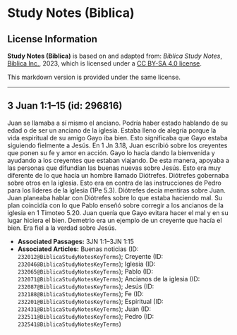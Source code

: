 # Study Notes (Biblica)

## License Information

**Study Notes (Biblica)** is based on and adapted from: _Biblica Study Notes_, [Biblica Inc.](https://www.biblica.com/), 2023, which is licensed under a [CC BY-SA 4.0 license](https://creativecommons.org/licenses/by-sa/4.0/legalcode.en).

This markdown version is provided under the same license.



--------------------------------

## 3 Juan 1:1–15 (id: 296816)

Juan se llamaba a sí mismo el anciano. Podría haber estado hablando de su edad o de ser un anciano de la iglesia. Estaba lleno de alegría porque la vida espiritual de su amigo Gayo iba bien. Esto significaba que Gayo estaba siguiendo fielmente a Jesús. En 1 Jn 3\.18, Juan escribió sobre los creyentes que ponen su fe y amor en acción. Gayo lo hacía dando la bienvenida y ayudando a los creyentes que estaban viajando. De esta manera, apoyaba a las personas que difundían las buenas nuevas sobre Jesús. Esto era muy diferente de lo que hacía un hombre llamado Diótrefes. Diótrefes gobernaba sobre otros en la iglesia. Esto era en contra de las instrucciones de Pedro para los líderes de la iglesia (1Pe 5\.3\). Diótrefes decía mentiras sobre Juan. Juan planeaba hablar con Diótrefes sobre lo que estaba haciendo mal. Su plan coincidía con lo que Pablo enseñó sobre corregir a los ancianos de la iglesia en 1 Timoteo 5\.20\. Juan quería que Gayo evitara hacer el mal y en su lugar hiciera el bien. Demetrio era un ejemplo de un creyente que hacía el bien. Era fiel a la verdad sobre Jesús.

* **Associated Passages:** 3JN 1:1–3JN 1:15
* **Associated Articles:** Buenas noticias (ID: `232012@BiblicaStudyNotesKeyTerms`); Creyente (ID: `232046@BiblicaStudyNotesKeyTerms`); Iglesia (ID: `232065@BiblicaStudyNotesKeyTerms`); Pablo (ID: `232071@BiblicaStudyNotesKeyTerms`); Ancianos de la iglesia (ID: `232087@BiblicaStudyNotesKeyTerms`); Jesús (ID: `232188@BiblicaStudyNotesKeyTerms`); Fe (ID: `232201@BiblicaStudyNotesKeyTerms`); Espiritual (ID: `232431@BiblicaStudyNotesKeyTerms`); Juan (ID: `232511@BiblicaStudyNotesKeyTerms`); Pedro (ID: `232541@BiblicaStudyNotesKeyTerms`)

